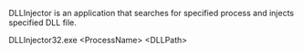 DLLInjector is an application that searches for specified process and injects specified DLL file.

DLLInjector32.exe \<ProcessName\> \<DLLPath\> 
